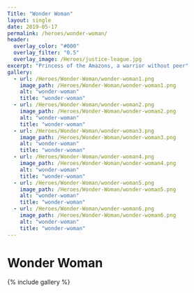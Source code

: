 ```yaml
---
Title: "Wonder Woman"
layout: single
date: 2019-05-17
permalink: /heroes/wonder-woman/
header:
  overlay_color: "#000"
  overlay_filter: "0.5"
  overlay_image: /Heroes/justice-league.jpg
excerpt: "Princess of the Amazons, a warrior without peer"
gallery:
  - url: /Heroes/Wonder-Woman/wonder-woman1.png
    image_path: /Heroes/Wonder-Woman/wonder-woman1.png
    alt: "wonder-woman"
    title: "wonder-woman"
  - url: /Heroes/Wonder-Woman/wonder-woman2.png
    image_path: /Heroes/Wonder-Woman/wonder-woman2.png
    alt: "wonder-woman"
    title: "wonder-woman"
  - url: /Heroes/Wonder-Woman/wonder-woman3.png
    image_path: /Heroes/Wonder-Woman/wonder-woman3.png
    alt: "wonder-woman"
    title: "wonder-woman"
  - url: /Heroes/Wonder-Woman/wonder-woman4.png
    image_path: /Heroes/Wonder-Woman/wonder-woman4.png
    alt: "wonder-woman"
    title: "wonder-woman"
  - url: /Heroes/Wonder-Woman/wonder-woman5.png
    image_path: /Heroes/Wonder-Woman/wonder-woman5.png
    alt: "wonder-woman"
    title: "wonder-woman"
  - url: /Heroes/Wonder-Woman/wonder-woman6.png
    image_path: /Heroes/Wonder-Woman/wonder-woman6.png
    alt: "wonder-woman"
    title: "wonder-woman"
---
```


# Wonder Woman

{% include gallery %}
